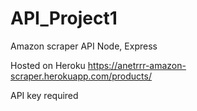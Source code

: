 # API_Project1
Amazon scraper API
Node, Express

Hosted on Heroku https://anetrrr-amazon-scraper.herokuapp.com/products/

API key required
